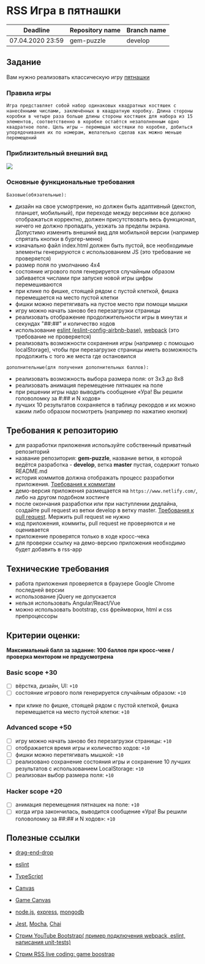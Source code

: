 # RSS Игра в пятнашки

| Deadline         | Repository name| Branch name |
| ---------------- | ----------- | ----------- |
| 07.04.2020 23:59 | gem-puzzle    | develop    |

## Задание
Вам нужно реализовать классическую игру [пятнашки](https://ru.wikipedia.org/wiki/Игра_в_15)

### Правила игры
`Игра представляет собой набор одинаковых квадратных костяшек с нанесёнными числами, заключённых в квадратную коробку. Длина стороны коробки в четыре раза больше длины стороны костяшек для набора из 15 элементов, соответственно в коробке остаётся незаполненным одно квадратное поле. Цель игры — перемещая костяшки по коробке, добиться упорядочивания их по номерам, желательно сделав как можно меньше перемещений`

### Приблизительный внешний вид
![](https://i.imgur.com/AFOXNmG.png)

### Основные функциональные требования
  `Базовые(обязательные):`
  - дизайн на свое усмортрение, но должен быть адаптивный (декстоп, планшет, мобильный), при переходе между версиями все должно отображаться корректно, должен присутствовать весь функционал, ничего не должно пропадать, уезжать за пределы экрана. Допустимо изменить внешний вид для мобильной версии (например спрятать кнопки в бургер-меню)
  - изначально файл index.html должен быть пустой, все необходимые элементы генерируются с использованием JS (это требование не проверяется)
  - размер поля по умолчанию 4х4
  - cостояние игрового поля генерируется случайным образом забивается числами при запуске новой игры цифры перемешиваются 
  - при клике по фишке, стоящей рядом с пустой клеткой, фишка перемещается на место пустой клетки
  - фишки можно перетягивать на пустое место при помощи мышки
  - игру можно начать заново без перезагрузки страницы
  - реализовать отображение продолжительности игры в минутах и секундах "##:##" и количество ходов
 - использование [eslint (eslint-config-airbnb-base)](https://eslint.org/), [webpack](https://webpack.js.org/) (это требование не проверяется)
  - реализовать возможности сохранения игры (например с помощью localStorage), чтобы при перезагрузке страницы иметь возможность продолжить с того же места где остановился

  `дополнительные(для получения дополнительных баллов):`
  - реализовать возможность выбора размера поля: от 3х3 до 8х8
  - реализовать анимация перемещение пятнашек на поле
  - при решении игры надо выводить сообщение «Ура! Вы решили головоломку за #:## и N ходов»
  - лучших 10 результатов сохраняется в таблицу рекордов и их можно каким либо образом посмотреть (например по нажатию кнопки)

## Требования к репозиторию
- для разработки приложения используйте собственный приватный репозиторий
- название репозитория: **gem-puzzle**, название ветки, в которой ведётся разработка - **develop**, ветка **master** пустая, содержит только README.md
- история коммитов должна отображать процесс разработки приложения. [Требования к коммитам](https://docs.rs.school/#/git-convention)
- демо-версия приложения размещается на `https://www.netlify.com/`, либо на другом подобном хостинге
- после окончания разработки или при наступлении дедлайна, создайте pull request из ветки develop в ветку master. [Требования к pull request](https://docs.rs.school/#/stage2?id=Описание-pull-request-должно-содержать-следующую-информацию). Мержить pull request не нужно
- код приложения, коммиты, pull request не проверяются и не оценивается
- приложение проверятся только в ходе кросс-чека
- для проверки ссылку на демо-версию приложения необходимо будет добавить в rss-app

## Технические требования
- работа приложения проверяется в браузере Google Chrome последней версии
- использование jQuery не допускается
- нельзя использовать Angular/React/Vue 
- можно использовать bootstrap, css фреймворки, html и css препроцессоры

## Критерии оценки:

**Максимальный балл за задание: 100 баллов при кросс-чеке / проверка ментором не предусмотрена**   

### Basic scope +30 
- [ ] вёрстка, дизайн, UI: `+10`
- [ ] cостояние игрового поля генерируется случайным образом: `+10`
- при клике по фишке, стоящей рядом с пустой клеткой, фишка перемещается на место пустой клетки: `+10`

### Advanced scope +50

- [ ] игру можно начать заново без перезагрузки страницы: `+10`
- [ ] отображается время игры и количество ходов: `+10`
- [ ] фишки можно перетягивать мышкой: `+10`
- [ ] реализовано сохранение состояния игры и сохранение 10 лучших результатов с иcпользованием LocalStorage: `+10`
- [ ] реализован выбор размера поля: `+10`

### Hacker scope +20
- [ ] анимация перемещения пятнашек на поле: `+10`
- [ ] когда игра закончилась, выводится сообщение «Ура! Вы решили головоломку за ##:## и N ходов»: `+10`

## Полезные ссылки

- [drag-end-drop](https://learn.javascript.ru/mouse-drag-and-drop)

- [eslint](https://eslint.org/)
- [TypeScript](https://www.typescriptlang.org/)
- [Canvas](https://developer.mozilla.org/en/docs/Web/API/Canvas_API/Tutorial)
- [Game Canvas](https://www.w3schools.com/graphics/game_canvas.asp)
- [node.js](https://nodejs.org/en/), [express](http://expressjs.com/), [mongodb](https://www.mongodb.com/)
- [Jest](https://jestjs.io/), [Mocha](https://mochajs.org/), [Chai](https://www.chaijs.com/)
- [Стрим YouTube Bootstrap( пример подключения webpack, eslint, написания unit-tests)](https://www.youtube.com/watch?v=1Nk09Z4ca4A&list=PLe--kalBDwjj81fKdWlvpLsizajSAK-lh&index=32)
- [Стрим RSS live coding: game boostrap](https://www.youtube.com/watch?v=pz9SihVxjo8&list=PLe--kalBDwjiBYlF6OivjURvvJg58tYY2&index=8)